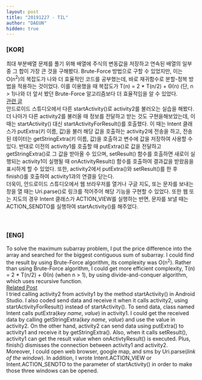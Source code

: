 ```yaml
---
layout: post
title: "20191227 - TIL"
author: "DAEUN"
hidden: true
---
```


### [KOR]
최대 부분배열 문제를 풀기 위해 배열에 주식의 변동값을 저장하고 연속된 배열의 일부 중 그 합이 가장 큰 것을 구해봤다. Brute-Force 방법으로 구할 수 있었지만, 이는 O(n<sup>2</sup>)의 복잡도가 나와 더 효율적인 코드를 공부했는데, 바로 재귀함수로 분할-정복 방법을 적용하는 것이었다. 이를 이용했을 때 복잡도가 T(n) = 2 * T(n/2) + &Theta;(n) (단, n > 1)나와 더 앞서 봤던 Brute-Force 알고리즘보다 더 효율적임을 알 수 있었다. <br> [관련 글](/2019-12-27/the-maximum-subarray-problem)
<br>
안드로이드 스튜디오에서 다른 startActivity()로 activity2를 불러오는 실습을 해봤다. 더 나아가 다른 activity2를 불러올 때 정보를 전달하고 받는 것도 구현을해보았는데, 이 때는 startActivity() 대신 startActivityForResult()를 호출했다. 이 때는 Intent 클래스가 putExtra(키 이름, 값)을 불러 해당 값을 호출하는 activity2에 전송을 하고, 전송된 데이터는 getStringExtra(키 이름, 값)을 호출하고 변수에 값을 저장하여 사용할 수 있다. 반대로 이전의 activity1를 호출할 때 putExtra()로 값을 전달하고 getStringExtra()로 그 값을 받아올 수 있으며, setResult() 함수를 호출하면 새로이 실행되는 activity1이 실행될 때 onActivityResult() 함수를 호출하여 결과값을 받왔음을 표시하게 할 수 있었다. 또한, activity2에서 putExtra()와 setResult()를 한 후 finish()를 호출하여 activity1과의 연결을 닫는다.
<br>
더욱이, 안드로이드 스튜디오에서 웹 브라우저를 열거나 구글 지도, 또는 문자를 보내는 창을 열 때는 Uri.parse()로 링크를 적어주어 해당 기능을 구현할 수 있었다. 또한 웹 또는 지도의 경우 Intent 클래스가 ACTION_VIEW를 실행하는 반면, 문자를 보낼 때는 ACTION_SENDTO를 실행하여 startActivity()를 해주었다.
<br><br><br>
### [ENG]
To solve the maximum subarray problem, I put the price difference into the array and searched for the biggest contiguous sum of subarray. I could find the result by using Brute-Force algorithm, its complexity was O(n<sup>2</sup>). Rather than using Brute-Force algorithm, I could get more efficient complexity, T(n) = 2 * T(n/2) + &Theta;(n) (when n > 1), by using divide-and-conquer algorithm, which uses recursive function. <br> [Related Post](/2019-12-27/the-maximum-subarray-problem)
<br>
I tried calling activity2 from activity1 by the method startActivity() in Android Studio. I also coded send data and receive it when it calls activity2, using startActivityForResult() instead of startActivity(). To send data, class named Intent calls putExtra(_key name_, _value_) in activity1. I could get the received data by calling getStringExtra(_key name_, _value_) and use the value in activity2. On the other hand, activity2 can send data using putExtra() to activity1 and receive it by getStringExtra(). Also, when it calls setResult(), activity1 can get the result value when onActivtyResult() is executed. Plus, finish() dismisses the connection between activity1 and activity2.
<br>
Moreover, I could open web browser, google map, and sms by Uri.parse(_link of the window_). In addition, I wrote Intent.ACTION_VIEW or Intent.ACTION_SENDTO to the parameter of startActivity() in order to make those three windows can be opened.